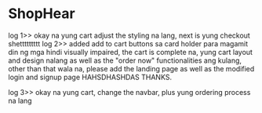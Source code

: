 # ShopHear
log 1>> okay na yung cart adjust the styling na lang, next is yung checkout shettttttttt
log 2>> added add to cart buttons sa card holder para magamit din ng mga hindi visually impaired, the cart is complete na, yung cart layout and design nalang as well as the "order now" functionalities ang kulang, other than that wala na, please add the landing page as well as the modified login and signup page HAHSDHASHDAS THANKS.

log 3>> okay na yung cart, change the navbar, plus yung ordering process na lang
